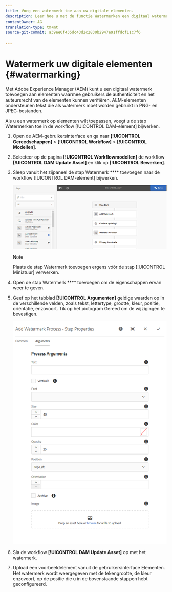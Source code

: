 ```yaml
---
title: Voeg een watermerk toe aan uw digitale elementen.
description: Leer hoe u met de functie Watermerken een digitaal watermerk aan elementen kunt toevoegen.
contentOwner: AG
translation-type: tm+mt
source-git-commit: a39ee0f435dc43d2c2830b2947e91ffdcf11c7f6

---
```



# Watermerk uw digitale elementen {#watermarking}

Met Adobe Experience Manager (AEM) kunt u een digitaal watermerk toevoegen aan elementen waarmee gebruikers de authenticiteit en het auteursrecht van de elementen kunnen verifiëren. AEM-elementen ondersteunen tekst die als watermerk moet worden gebruikt in PNG- en JPEG-bestanden.

Als u een watermerk op elementen wilt toepassen, voegt u de stap Watermerken toe in de workflow [!UICONTROL DAM-element] bijwerken.

1. Open de AEM-gebruikersinterface en ga naar **[!UICONTROL Gereedschappen]** > **[!UICONTROL Workflow]** > **[!UICONTROL Modellen]**.
1. Selecteer op de pagina **[!UICONTROL Workflowmodellen]** de workflow **[!UICONTROL DAM Update Asset]** en klik op **[!UICONTROL Bewerken]**.

1. Sleep vanuit het zijpaneel de stap Watermerk **** toevoegen naar de workflow [!UICONTROL DAM-element] bijwerken.

   ![Sleep de stap Watermerk toevoegen en voeg deze toe aan de workflow voor DAM-update-elementen](assets/add_watermark_step_aem_assets.png)

   >[!NOTE]
   >
   >Plaats de stap Watermerk  toevoegen ergens vóór de stap [!UICONTROL Miniatuur] verwerken.

1. Open de stap Watermerk **** toevoegen om de eigenschappen ervan weer te geven.
1. Geef op het tabblad **[!UICONTROL Argumenten]** geldige waarden op in de verschillende velden, zoals tekst, lettertype, grootte, kleur, positie, oriëntatie, enzovoort. Tik op het pictogram Gereed om de wijzigingen te bevestigen.

   ![Geef de argumenten op in de stap Watermerk toevoegen in Elementen](assets/arguments_add_watermark_aem_assets.png)

1. Sla de workflow **[!UICONTROL DAM Update Asset]** op met het watermerk.
1. Upload een voorbeeldelement vanuit de gebruikersinterface Elementen. Het watermerk wordt weergegeven met de tekengrootte, de kleur enzovoort, op de positie die u in de bovenstaande stappen hebt geconfigureerd.
